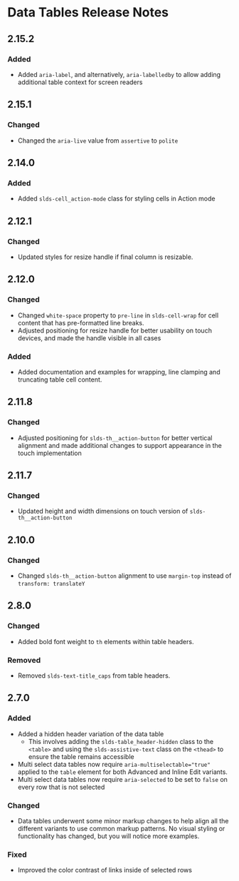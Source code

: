 <!-- Release notes authoring guidelines: http://keepachangelog.com/ -->

# Data Tables Release Notes

<!-- ## [Unreleased] -->

## 2.15.2

### Added

- Added `aria-label`, and alternatively, `aria-labelledby` to allow adding additional table context for screen readers

## 2.15.1

### Changed

- Changed the `aria-live` value from `assertive` to `polite`

## 2.14.0

### Added

- Added `slds-cell_action-mode` class for styling cells in Action mode

## 2.12.1

### Changed

- Updated styles for resize handle if final column is resizable.

## 2.12.0

### Changed

- Changed `white-space` property to `pre-line` in `slds-cell-wrap` for cell content that has pre-formatted line breaks.
- Adjusted positioning for resize handle for better usability on touch devices, and made the handle visible in all cases

### Added

- Added documentation and examples for wrapping, line clamping and truncating table cell content.

## 2.11.8

### Changed

- Adjusted positioning for `slds-th__action-button` for better vertical alignment and made additional
  changes to support appearance in the touch implementation

## 2.11.7

### Changed

- Updated height and width dimensions on touch version of `slds-th__action-button`

## 2.10.0

### Changed

- Changed `slds-th__action-button` alignment to use `margin-top` instead of `transform: translateY`

## 2.8.0

### Changed

- Added bold font weight to `th` elements within table headers.

### Removed

- Removed `slds-text-title_caps` from table headers.

## 2.7.0

### Added

- Added a hidden header variation of the data table
  - This involves adding the `slds-table_header-hidden` class to the `<table>` and using the `slds-assistive-text` class on the `<thead>` to ensure the table remains accessible
- Multi select data tables now require `aria-multiselectable="true"` applied to the `table` element for both Advanced and Inline Edit variants.
- Multi select data tables now require `aria-selected` to be set to `false` on every row that is not selected

### Changed

- Data tables underwent some minor markup changes to help align all the different variants to use common markup patterns. No visual styling or functionality has changed, but you will notice more examples.

### Fixed

- Improved the color contrast of links inside of selected rows
